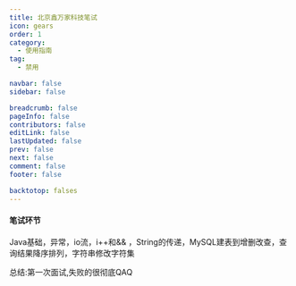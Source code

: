 ```yaml
---
title: 北京鑫万家科技笔试
icon: gears
order: 1
category:
  - 使用指南
tag:
  - 禁用

navbar: false
sidebar: false

breadcrumb: false
pageInfo: false
contributors: false
editLink: false
lastUpdated: false
prev: false
next: false
comment: false
footer: false

backtotop: falses
---
```




#### 笔试环节

Java基础，异常，io流，i++和&& ，String的传递，MySQL建表到增删改查，查询结果降序排列，字符串修改字符集

总结:第一次面试,失败的很彻底QAQ



